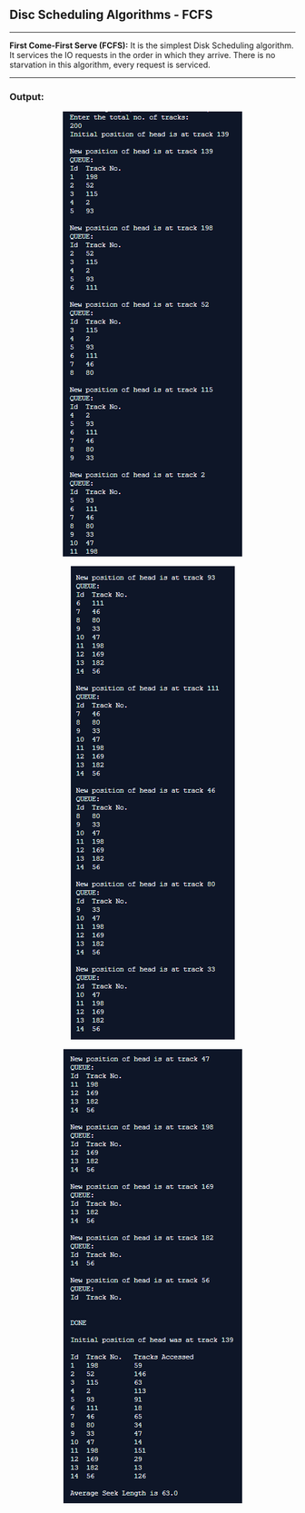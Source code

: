 ## Disc Scheduling Algorithms - FCFS

-----------------------------------------
**First Come-First Serve (FCFS):**
It is the simplest Disk Scheduling algorithm. It services the IO requests in the order in which they arrive. There is no starvation in this algorithm, every request is serviced.

------------------------------------------
### Output:

<p align="center">
    <img src="./output/1.png">
</p>

<p align="center">
    <img src="./output/2.png">
</p>

<p align="center">
    <img src="./output/3.png">
</p>
